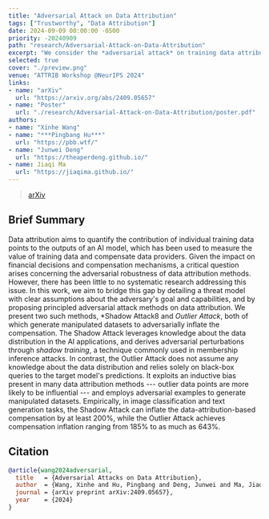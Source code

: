 ```yaml
---
title: "Adversarial Attack on Data Attribution"
tags: ["Trustworthy", "Data Attribution"]
date: 2024-09-09 00:00:00 -0500
priority: -20240909
path: "research/Adversarial-Attack-on-Data-Attribution"
excerpt: "We consider the *adversarial attack* on training data attribution methods."
selected: true
cover: "./preview.png"
venue: "ATTRIB Workshop @NeurIPS 2024"
links:
- name: "arXiv"
  url: "https://arxiv.org/abs/2409.05657"
- name: "Poster"
  url: "./research/Adversarial-Attack-on-Data-Attribution/poster.pdf"
authors:
- name: "Xinhe Wang"
- name: "***Pingbang Hu***"
  url: "https://pbb.wtf/"
- name: "Junwei Deng"
  url: "https://theaperdeng.github.io/"
- name: Jiaqi Ma
  url: "https://jiaqima.github.io/"
---
```


> [arXiv](https://arxiv.org/abs/2409.05657)

## Brief Summary

Data attribution aims to quantify the contribution of individual training data points to the outputs of an AI model, which has been used to measure the value of training data and compensate data providers. Given the impact on financial decisions and compensation mechanisms, a critical question arises concerning the adversarial robustness of data attribution methods. However, there has been little to no systematic research addressing this issue. In this work, we aim to bridge this gap by detailing a threat model with clear assumptions about the adversary's goal and capabilities, and by proposing principled adversarial attack methods on data attribution. We present two such methods, *Shadow Attack8 and *Outlier Attack*, both of which generate manipulated datasets to adversarially inflate the compensation. The Shadow Attack leverages knowledge about the data distribution in the AI applications, and derives adversarial perturbations through *shadow training*, a technique commonly used in membership inference attacks. In contrast, the Outlier Attack does not assume any knowledge about the data distribution and relies solely on black-box queries to the target model's predictions. It exploits an inductive bias present in many data attribution methods --- outlier data points are more likely to be influential --- and employs adversarial examples to generate manipulated datasets. Empirically, in image classification and text generation tasks, the Shadow Attack can inflate the data-attribution-based compensation by at least 200%, while the Outlier Attack achieves compensation inflation ranging from 185% to as much as 643%.

## Citation

```bibtex
@article{wang2024adversarial,
  title   = {Adversarial Attacks on Data Attribution},
  author  = {Wang, Xinhe and Hu, Pingbang and Deng, Junwei and Ma, Jiaqi W},
  journal = {arXiv preprint arXiv:2409.05657},
  year    = {2024}
}
```
